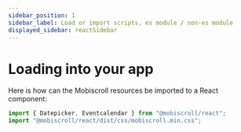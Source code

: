```yaml
---
sidebar_position: 1
sidebar_label: Load or import scripts, es module / non-es module
displayed_sidebar: reactSidebar
---
```


# Loading into your app

Here is how can the Mobiscroll resources be imported to a React component:

```jsx
import { Datepicker, Eventcalendar } from "@mobiscroll/react";
import "@mobiscroll/react/dist/css/mobiscroll.min.css";
```
